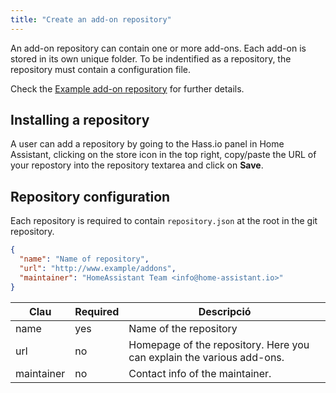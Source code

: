 ```yaml
---
title: "Create an add-on repository"
---
```


An add-on repository can contain one or more add-ons. Each add-on is stored in its own unique folder. To be indentified as a repository, the repository must contain a configuration file.

Check the [Example add-on repository](https://github.com/home-assistant/hassio-addons-example) for further details.

## Installing a repository

A user can add a repository by going to the Hass.io panel in Home Assistant, clicking on the store icon in the top right, copy/paste the URL of your repostory into the repository textarea and click on **Save**.

## Repository configuration

Each repository is required to contain `repository.json` at the root in the git repository.

```json
{
  "name": "Name of repository",
  "url": "http://www.example/addons",
  "maintainer": "HomeAssistant Team <info@home-assistant.io>"
}
```

| Clau       | Required | Descripció                                                            |
| ---------- | -------- | --------------------------------------------------------------------- |
| name       | yes      | Name of the repository                                                |
| url        | no       | Homepage of the repository. Here you can explain the various add-ons. |
| maintainer | no       | Contact info of the maintainer.                                       |